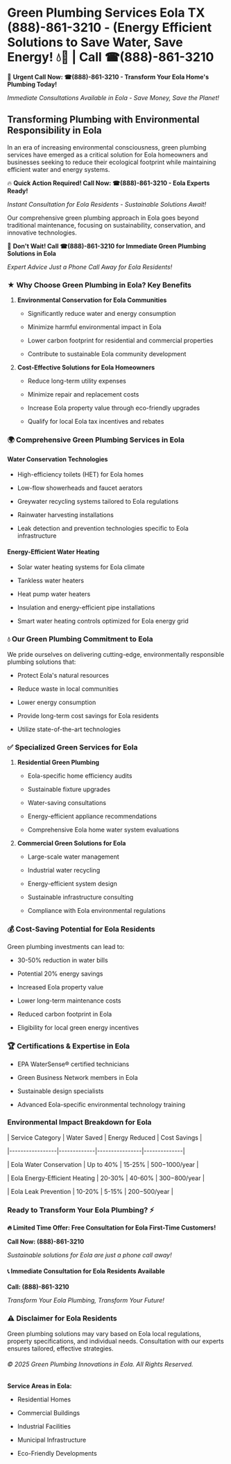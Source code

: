 # Green Plumbing Services Eola TX (888)-861-3210 - (Energy Efficient Solutions to Save Water, Save Energy! 💧🌿 | Call ☎(888)-861-3210

🚨 **Urgent Call Now: ☎(888)-861-3210 - Transform Your Eola Home's Plumbing Today!**
*Immediate Consultations Available in Eola - Save Money, Save the Planet!*

## Transforming Plumbing with Environmental Responsibility in Eola

In an era of increasing environmental consciousness, green plumbing services have emerged as a critical solution for Eola homeowners and businesses seeking to reduce their ecological footprint while maintaining efficient water and energy systems. 

🔥 **Quick Action Required! Call Now: ☎(888)-861-3210 - Eola Experts Ready!**
*Instant Consultation for Eola Residents - Sustainable Solutions Await!*

Our comprehensive green plumbing approach in Eola goes beyond traditional maintenance, focusing on sustainability, conservation, and innovative technologies.

🚨 **Don't Wait! Call ☎(888)-861-3210 for Immediate Green Plumbing Solutions in Eola**
*Expert Advice Just a Phone Call Away for Eola Residents!*

### ★ Why Choose Green Plumbing in Eola? Key Benefits

1. **Environmental Conservation for Eola Communities** 
   - Significantly reduce water and energy consumption
   - Minimize harmful environmental impact in Eola
   - Lower carbon footprint for residential and commercial properties
   - Contribute to sustainable Eola community development

2. **Cost-Effective Solutions for Eola Homeowners** 
   - Reduce long-term utility expenses
   - Minimize repair and replacement costs
   - Increase Eola property value through eco-friendly upgrades
   - Qualify for local Eola tax incentives and rebates

### 🌍 Comprehensive Green Plumbing Services in Eola

#### Water Conservation Technologies
- High-efficiency toilets (HET) for Eola homes
- Low-flow showerheads and faucet aerators
- Greywater recycling systems tailored to Eola regulations
- Rainwater harvesting installations
- Leak detection and prevention technologies specific to Eola infrastructure

#### Energy-Efficient Water Heating
- Solar water heating systems for Eola climate
- Tankless water heaters
- Heat pump water heaters
- Insulation and energy-efficient pipe installations
- Smart water heating controls optimized for Eola energy grid

### 💧 Our Green Plumbing Commitment to Eola

We pride ourselves on delivering cutting-edge, environmentally responsible plumbing solutions that:
- Protect Eola's natural resources
- Reduce waste in local communities
- Lower energy consumption
- Provide long-term cost savings for Eola residents
- Utilize state-of-the-art technologies

### ✅ Specialized Green Services for Eola

1. **Residential Green Plumbing**
   - Eola-specific home efficiency audits
   - Sustainable fixture upgrades
   - Water-saving consultations
   - Energy-efficient appliance recommendations
   - Comprehensive Eola home water system evaluations

2. **Commercial Green Solutions for Eola**
   - Large-scale water management
   - Industrial water recycling
   - Energy-efficient system design
   - Sustainable infrastructure consulting
   - Compliance with Eola environmental regulations

### 💰 Cost-Saving Potential for Eola Residents

Green plumbing investments can lead to:
- 30-50% reduction in water bills
- Potential 20% energy savings
- Increased Eola property value
- Lower long-term maintenance costs
- Reduced carbon footprint in Eola
- Eligibility for local green energy incentives

### 🏆 Certifications & Expertise in Eola

- EPA WaterSense® certified technicians
- Green Business Network members in Eola
- Sustainable design specialists
- Advanced Eola-specific environmental technology training

### Environmental Impact Breakdown for Eola

| Service Category | Water Saved | Energy Reduced | Cost Savings |
|-----------------|-------------|----------------|--------------|
| Eola Water Conservation | Up to 40% | 15-25% | $500-$1000/year |
| Eola Energy-Efficient Heating | 20-30% | 40-60% | $300-$800/year |
| Eola Leak Prevention | 10-20% | 5-15% | $200-$500/year |

### Ready to Transform Your Eola Plumbing? ⚡

**🔥 Limited Time Offer: Free Consultation for Eola First-Time Customers!**

**Call Now: (888)-861-3210**
*Sustainable solutions for Eola are just a phone call away!*

#### 📞 Immediate Consultation for Eola Residents Available

**Call: (888)-861-3210**
*Transform Your Eola Plumbing, Transform Your Future!*

### ⚠️ Disclaimer for Eola Residents

Green plumbing solutions may vary based on Eola local regulations, property specifications, and individual needs. Consultation with our experts ensures tailored, effective strategies.

###### © 2025 Green Plumbing Innovations in Eola. All Rights Reserved.

**Service Areas in Eola:** 
- Residential Homes
- Commercial Buildings
- Industrial Facilities
- Municipal Infrastructure
- Eco-Friendly Developments